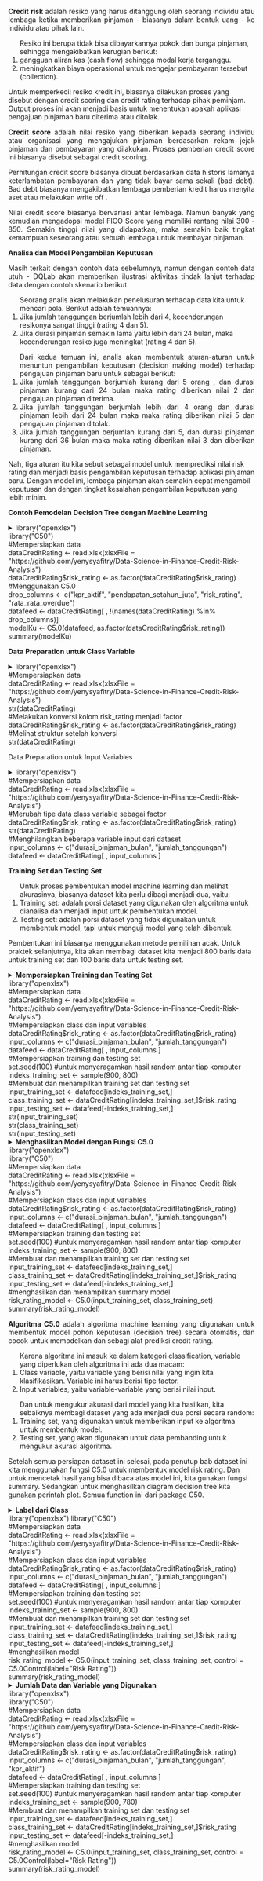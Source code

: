 <p align="justify"><b>Credit risk </b>adalah resiko yang harus ditanggung oleh seorang individu atau lembaga ketika memberikan pinjaman - biasanya dalam bentuk uang - ke individu atau pihak lain.
<ol>Resiko ini berupa tidak bisa dibayarkannya pokok dan bunga pinjaman, sehingga mengakibatkan kerugian berikut:
 <li>gangguan aliran kas (cash flow) sehingga modal kerja terganggu.</li>
 <li>meningkatkan biaya operasional untuk mengejar pembayaran tersebut (collection).</li></ol>
Untuk memperkecil resiko kredit ini, biasanya dilakukan proses yang disebut dengan credit scoring dan credit rating terhadap pihak peminjam. Output proses ini akan menjadi basis untuk menentukan apakah aplikasi pengajuan pinjaman baru diterima atau ditolak.</p>
<p align="justify"><b>Credit score</b> adalah nilai resiko yang diberikan kepada seorang individu atau organisasi yang mengajukan pinjaman berdasarkan rekam jejak pinjaman dan pembayaran yang dilakukan. Proses pemberian credit score ini biasanya disebut sebagai credit scoring.</p>
<p align="justify">Perhitungan credit score biasanya dibuat berdasarkan data historis lamanya keterlambatan pembayaran dan yang tidak bayar sama sekali (bad debt). Bad debt biasanya mengakibatkan lembaga pemberian kredit harus menyita aset atau melakukan write off .</p>
<p align="justify">Nilai credit score biasanya bervariasi antar lembaga. Namun banyak yang kemudian mengadopsi model FICO Score yang memiliki rentang nilai 300 - 850. Semakin tinggi nilai yang didapatkan, maka semakin baik tingkat kemampuan seseorang atau sebuah lembaga untuk membayar pinjaman.</p>
<p align="justify"><b>Analisa dan Model Pengambilan Keputusan</b>
<p align="justify">Masih terkait dengan contoh data sebelumnya, namun dengan contoh data utuh - DQLab akan memberikan ilustrasi aktivitas tindak lanjut terhadap data dengan contoh skenario berikut.
<ol>Seorang analis akan melakukan penelusuran terhadap data kita untuk mencari pola. Berikut adalah temuannya: 
<li>Jika jumlah tanggungan berjumlah lebih dari 4, kecenderungan resikonya sangat tinggi (rating 4 dan 5).</li>
<li>Jika durasi pinjaman semakin lama yaitu lebih dari 24 bulan, maka kecenderungan resiko juga meningkat (rating 4 dan 5).</li></ol>
<ol align="justify">Dari kedua temuan ini, analis akan membentuk aturan-aturan untuk menuntun pengambilan keputusan (decision making model) terhadap pengajuan pinjaman baru untuk sebagai berikut:
<li>Jika jumlah tanggungan berjumlah kurang dari 5 orang , dan durasi pinjaman kurang dari 24 bulan maka rating diberikan nilai 2 dan pengajuan pinjaman diterima. 
<li>Jika jumlah tanggungan berjumlah lebih dari 4 orang dan durasi pinjaman lebih dari 24 bulan maka maka rating diberikan nilai 5 dan pengajuan pinjaman ditolak.
<li>Jika jumlah tanggungan berjumlah kurang dari 5, dan durasi pinjaman kurang dari 36 bulan maka maka rating diberikan nilai 3 dan diberikan pinjaman. </li></ol>
Nah, tiga aturan itu kita sebut sebagai model untuk memprediksi nilai risk rating dan menjadi basis pengambilan keputusan terhadap aplikasi pinjaman baru.
Dengan model ini, lembaga pinjaman akan semakin cepat mengambil keputusan dan dengan tingkat kesalahan pengambilan keputusan yang lebih minim.</p>

<p align="justify"><b>Contoh Pemodelan Decision Tree dengan Machine Learning</b></p>
<details>
  <summary>library("openxlsx")</br>
library("C50")</br>
#Mempersiapkan data</br>
dataCreditRating <- read.xlsx(xlsxFile = "https://github.com/yenysyafitry/Data-Science-in-Finance-Credit-Risk-Analysis")</br>
dataCreditRating$risk_rating <- as.factor(dataCreditRating$risk_rating) </br>
#Menggunakan C5.0</br>
drop_columns <- c("kpr_aktif", "pendapatan_setahun_juta", "risk_rating", "rata_rata_overdue")</br>
datafeed <- dataCreditRating[ , !(names(dataCreditRating) %in% drop_columns)]</br>
modelKu <- C5.0(datafeed, as.factor(dataCreditRating$risk_rating))</br>
summary(modelKu)
</summary>
  <table border="0"><tr><td>> library("openxlsx")</br>
> library("C50")</br>
> #Mempersiapkan data</br>
> dataCreditRating <- read.xlsx(xlsxFile = "https://github.com/yenysyafitry/Data-Science-in-Finance-Credit-Risk-Analysis")</br>
</td></tr></table>
</details>

<p align="justify"><b>Data Preparation untuk Class Variable</b>
 <details>
  <summary>library("openxlsx")</br>
#Mempersiapkan data</br>
dataCreditRating <- read.xlsx(xlsxFile = "https://github.com/yenysyafitry/Data-Science-in-Finance-Credit-Risk-Analysis")</br>
str(dataCreditRating)</br>
#Melakukan konversi kolom risk_rating menjadi factor</br>
dataCreditRating$risk_rating <- as.factor(dataCreditRating$risk_rating) </br>
#Melihat struktur setelah konversi</br>
str(dataCreditRating)</summary> 
  <table border="0"><tr><td>> library("openxlsx") </br>
> #Mempersiapkan data </br>> dataCreditRating <- read.xlsx(xlsxFile = "https://github.com/yenysyafitry/Data-Science-in-Finance-Credit-Risk-Analysis")
</td></tr></table>
</details>
</p>
<p>Data Preparation untuk Input Variables</p><details>
  <summary>library("openxlsx")</br>
#Mempersiapkan data</br>
dataCreditRating <- read.xlsx(xlsxFile = "https://github.com/yenysyafitry/Data-Science-in-Finance-Credit-Risk-Analysis")</br>
#Merubah tipe data class variable sebagai factor </br>
dataCreditRating$risk_rating <- as.factor(dataCreditRating$risk_rating) </br>
str(dataCreditRating)</br>
#Menghilangkan beberapa variable input dari dataset </br>
input_columns <- c("durasi_pinjaman_bulan", "jumlah_tanggungan")</br>
datafeed <- dataCreditRating[ , input_columns ]</summary>
  <table border="0"><tr><td>> library("openxlsx")</br>
> #Mempersiapkan data</br>
> dataCreditRating <- read.xlsx(xlsxFile = "https://github.com/yenysyafitry/Data-Science-in-Finance-Credit-Risk-Analysis")</br>
</td></tr></table>
</details>
<p align="justify"><b>Training Set dan Testing Set</b>
<ol>Untuk proses pembentukan model machine learning dan melihat akurasinya, biasanya dataset kita perlu dibagi menjadi dua, yaitu:
<li>Training set: adalah porsi dataset yang digunakan oleh algoritma untuk dianalisa dan menjadi input untuk pembentukan model. </li>
<li>Testing set: adalah porsi dataset yang tidak digunakan untuk membentuk model, tapi untuk menguji model yang telah dibentuk.</li></ol>
Pembentukan ini biasanya menggunakan metode pemilihan acak. Untuk praktek selanjutnya, kita akan membagi dataset kita menjadi 800 baris data untuk training set dan 100 baris data untuk testing set.<p>
 <details>
  <summary><b>Mempersiapkan Training dan Testing Set</b></br>library("openxlsx")</br>
#Mempersiapkan data</br>
dataCreditRating <- read.xlsx(xlsxFile = "https://github.com/yenysyafitry/Data-Science-in-Finance-Credit-Risk-Analysis")</br>
#Mempersiapkan class dan input variables</br>
dataCreditRating$risk_rating <- as.factor(dataCreditRating$risk_rating)</br>
input_columns <- c("durasi_pinjaman_bulan", "jumlah_tanggungan")</br>
datafeed <- dataCreditRating[ , input_columns ]</br>
#Mempersiapkan training dan testing set</br>
set.seed(100) #untuk menyeragamkan hasil random antar tiap komputer</br>
indeks_training_set <- sample(900, 800)</br>
#Membuat dan menampilkan training set dan testing set</br>
input_training_set <- datafeed[indeks_training_set,]</br>
class_training_set <- dataCreditRating[indeks_training_set,]$risk_rating</br>
input_testing_set <- datafeed[-indeks_training_set,]</br>
str(input_training_set)</br>
str(class_training_set)</br>
str(input_testing_set)</summary>
  <table border="0"><tr><td>> library("openxlsx")</br>
> # Mempersiapkan data</br>
> dataCreditRating <- read.xlsx(xlsxFile = "https://github.com/yenysyafitry/Data-Science-in-Finance-Credit-Risk-Analysis")
</td></tr></table>
</details>
<details>
 <summary><b>Menghasilkan Model dengan Fungsi C5.0</b></br>library("openxlsx")</br>
library("C50")</br>
#Mempersiapkan data</br>
dataCreditRating <- read.xlsx(xlsxFile = "https://github.com/yenysyafitry/Data-Science-in-Finance-Credit-Risk-Analysis")</br>
#Mempersiapkan class dan input variables</br>
dataCreditRating$risk_rating <- as.factor(dataCreditRating$risk_rating)</br>
input_columns <- c("durasi_pinjaman_bulan", "jumlah_tanggungan")</br>
datafeed <- dataCreditRating[ , input_columns ]</br>
#Mempersiapkan training dan testing set</br>
set.seed(100) #untuk menyeragamkan hasil random antar tiap komputer</br>
indeks_training_set <- sample(900, 800)</br>
#Membuat dan menampilkan training set dan testing set</br>
input_training_set <- datafeed[indeks_training_set,]</br>
class_training_set <- dataCreditRating[indeks_training_set,]$risk_rating</br>
input_testing_set <- datafeed[-indeks_training_set,]</br>
#menghasilkan dan menampilkan summary model</br>
risk_rating_model <- C5.0(input_training_set, class_training_set)</br>
summary(risk_rating_model)</summary>
  <table border="0"><tr><td>> library("openxlsx")</br>
> library("C50")</br>
> #Mempersiapkan data</br>
> dataCreditRating <- read.xlsx(xlsxFile = "https://github.com/yenysyafitry/Data-Science-in-Finance-Credit-Risk-Analysis")
</td></tr></table>
</details>
<p align="justify"><b>Algoritma C5.0 </b>adalah algoritma machine learning yang digunakan untuk membentuk model pohon keputusan (decision tree) secara otomatis, dan cocok untuk memodelkan dan sebagi alat prediksi credit rating.
<ol>Karena algoritma ini masuk ke dalam kategori classification, variable yang diperlukan oleh algoritma ini ada dua macam:
<li>Class variable, yaitu variable yang berisi nilai yang ingin kita klasifikasikan. Variable ini harus berisi tipe factor.</li>
<li>Input variables, yaitu variable-variable yang berisi nilai input.</li></ol>
<ol>Dan untuk mengukur akurasi dari model yang kita hasilkan, kita sebaiknya membagi dataset yang ada menjadi dua porsi secara random:
<li>Training set, yang digunakan untuk memberikan input ke algoritma untuk membentuk model.</li>
<li>Testing set, yang akan digunakan untuk data pembanding untuk mengukur akurasi algoritma.</li></ol>
Setelah semua persiapan dataset ini selesai, pada penutup bab dataset ini kita menggunakan fungsi C5.0 untuk membentuk model risk rating. Dan untuk mencetak hasil yang bisa dibaca atas model ini, kita gunakan fungsi  summary. Sedangkan untuk menghasilkan diagram decision tree kita gunakan perintah plot. Semua function ini dari package C50.</p>
<details>
 <summary><b>Label dari Class</b></br>library("openxlsx")
library("C50")</br>
#Mempersiapkan data</br>
dataCreditRating <- read.xlsx(xlsxFile = "https://github.com/yenysyafitry/Data-Science-in-Finance-Credit-Risk-Analysis")</br>
#Mempersiapkan class dan input variables </br>
dataCreditRating$risk_rating <- as.factor(dataCreditRating$risk_rating) </br>
input_columns <- c("durasi_pinjaman_bulan", "jumlah_tanggungan")</br>
datafeed <- dataCreditRating[ , input_columns ]</br>
#Mempersiapkan training dan testing set</br>
set.seed(100) #untuk menyeragamkan hasil random antar tiap komputer</br>
indeks_training_set <- sample(900, 800)</br>
#Membuat dan menampilkan training set dan testing set</br>
input_training_set <- datafeed[indeks_training_set,]</br>
class_training_set <- dataCreditRating[indeks_training_set,]$risk_rating</br>
input_testing_set <- datafeed[-indeks_training_set,]</br>
#menghasilkan model</br>
risk_rating_model <- C5.0(input_training_set, class_training_set, control = C5.0Control(label="Risk Rating"))</br>
summary(risk_rating_model)
</summary>
  <table border="0"><tr><td>> library("openxlsx")</br>
> library("C50")</br>
> #Mempersiapkan data</br>
> dataCreditRating <- read.xlsx(xlsxFile = "https://github.com/yenysyafitry/Data-Science-in-Finance-Credit-Risk-Analysis")</br>
</td></tr></table>
</details>
<details>
 <summary><b>Jumlah Data dan Variable yang Digunakan</b></br>library("openxlsx")</br>
library("C50")</br>
#Mempersiapkan data</br>
dataCreditRating <- read.xlsx(xlsxFile = "https://github.com/yenysyafitry/Data-Science-in-Finance-Credit-Risk-Analysis")</br>
#Mempersiapkan class dan input variables</br>
dataCreditRating$risk_rating <- as.factor(dataCreditRating$risk_rating)</br>
input_columns <- c("durasi_pinjaman_bulan", "jumlah_tanggungan", "kpr_aktif")</br>
datafeed <- dataCreditRating[ , input_columns ]</br>
#Mempersiapkan training dan testing set</br>
set.seed(100) #untuk menyeragamkan hasil random antar tiap komputer</br>
indeks_training_set <- sample(900, 780)</br>
#Membuat dan menampilkan training set dan testing set</br>
input_training_set <- datafeed[indeks_training_set,]</br>
class_training_set <- dataCreditRating[indeks_training_set,]$risk_rating</br>
input_testing_set <- datafeed[-indeks_training_set,]</br>
#menghasilkan model</br>
risk_rating_model <- C5.0(input_training_set, class_training_set, control = C5.0Control(label="Risk Rating"))</br>
summary(risk_rating_model)</summary>
  <table border="0"><tr><td>> library("openxlsx")</br>
> library("C50")</br>
> #Mempersiapkan data</br>
> dataCreditRating <- read.xlsx(xlsxFile = "https://github.com/yenysyafitry/Data-Science-in-Finance-Credit-Risk-Analysis")
</td></tr></table>
</details>

